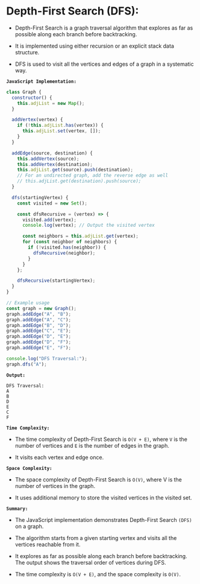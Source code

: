 # Depth-First Search (DFS):


-   Depth-First Search is a graph traversal algorithm that explores as far as possible along each branch before backtracking. 

-   It is implemented using either recursion or an explicit stack data structure. 

-   DFS is used to visit all the vertices and edges of a graph in a systematic way.

**`JavaScript Implementation:`**

```javascript
class Graph {
  constructor() {
    this.adjList = new Map();
  }

  addVertex(vertex) {
    if (!this.adjList.has(vertex)) {
      this.adjList.set(vertex, []);
    }
  }

  addEdge(source, destination) {
    this.addVertex(source);
    this.addVertex(destination);
    this.adjList.get(source).push(destination);
    // For an undirected graph, add the reverse edge as well
    // this.adjList.get(destination).push(source);
  }

  dfs(startingVertex) {
    const visited = new Set();

    const dfsRecursive = (vertex) => {
      visited.add(vertex);
      console.log(vertex); // Output the visited vertex

      const neighbors = this.adjList.get(vertex);
      for (const neighbor of neighbors) {
        if (!visited.has(neighbor)) {
          dfsRecursive(neighbor);
        }
      }
    };

    dfsRecursive(startingVertex);
  }
}

// Example usage
const graph = new Graph();
graph.addEdge("A", "B");
graph.addEdge("A", "C");
graph.addEdge("B", "D");
graph.addEdge("C", "E");
graph.addEdge("D", "E");
graph.addEdge("D", "F");
graph.addEdge("E", "F");

console.log("DFS Traversal:");
graph.dfs("A");
```

**`Output:`**

```
DFS Traversal:
A
B
D
E
C
F
```

**`Time Complexity:`**


-   The time complexity of Depth-First Search is `O(V + E)`, where `V` is the number of vertices and `E` is the number of edges in the graph. 

-   It visits each vertex and edge once.

**`Space Complexity:`**


-   The space complexity of Depth-First Search is `O(V)`, where V is the number of vertices in the graph. 

-   It uses additional memory to store the visited vertices in the visited set.

**`Summary:`**


-   The JavaScript implementation demonstrates Depth-First Search `(DFS)` on a graph. 

-   The algorithm starts from a given starting vertex and visits all the vertices reachable from it. 

-   It explores as far as possible along each branch before backtracking. The output shows the traversal order of vertices during DFS. 

-   The time complexity is `O(V + E)`, and the space complexity is `O(V)`.